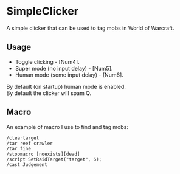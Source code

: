 # SimpleClicker
A simple clicker that can be used to tag mobs in World of Warcraft.  

## Usage
- Toggle clicking - [Num4].  
- Super mode (no input delay) - [Num5].  
- Human mode (some input delay) - [Num6].  

By default (on startup) human mode is enabled.  
By default the clicker will spam Q.  

## Macro
An example of macro I use to find and tag mobs:  
```
/cleartarget
/tar reef crawler
/tar fine
/stopmacro [noexists][dead]
/script SetRaidTarget("target", 6);
/cast Judgement
```
